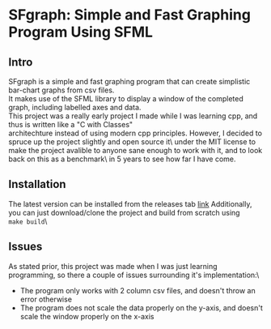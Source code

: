# SFgraph: Simple and Fast Graphing Program Using SFML
## Intro
SFgraph is a simple and fast graphing program that can create simplistic bar-chart graphs from csv files.\
It makes use of the SFML library to display a window of the completed graph, including labelled axes and data.\
This project was a really early project I made while I was learning cpp, and thus is written like a "C with Classes"\
architechture instead of using modern cpp principles. However, I decided to spruce up the project slightly and open source it\ 
under the MIT license to make the project avalible to anyone sane enough to work with it, and to look back on this as a benchmark\ 
in 5 years to see how far I have come.

## Installation
The latest version can be installed from the releases tab [link]()
Additionally, you can just download/clone the project and build from scratch using\
`make build`\

## Issues
As stated prior, this project was made when I was just learning programming, so there a couple of issues surrounding it's implementation:\
- The program only works with 2 column csv files, and doesn't throw an error otherwise
- The program does not scale the data properly on the y-axis, and doesn't scale the window properly on the x-axis